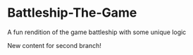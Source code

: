 # Battleship-The-Game
A fun rendition of the game battleship with some unique logic


New content for second branch!